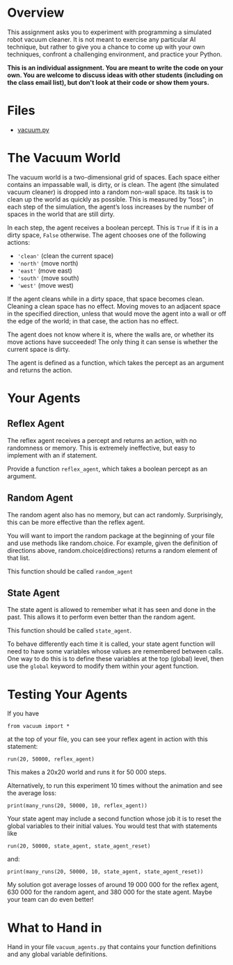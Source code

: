 # Overview
This assignment asks you to experiment with programming a simulated robot vacuum cleaner. It is not meant to exercise any particular AI technique, but rather to give you a chance to come up with your own techniques, confront a challenging environment, and practice your Python.

**This is an individual assignment. You are meant to write the code on your own. You are welcome to discuss ideas with other students (including on the class email list), but don't look at their code or show them yours.**

# Files
* [vacuum.py](../src/vacuum.py)

# The Vacuum World

The vacuum world is a two-dimensional grid of spaces. Each space either contains an impassable wall, is dirty, or is clean. The agent (the simulated vacuum cleaner) is dropped into a random non-wall space. Its task is to clean up the world as quickly as possible. This is measured by “loss”; in each step of the simulation, the agent’s loss increases by the number of spaces in the world that are still dirty.

In each step, the agent receives a boolean percept. This is `True` if it is in a dirty space, `False` otherwise. The agent chooses one of the following actions:
* `'clean'` (clean the current space)
* `'north'` (move north)
* `'east'` (move east)
* `'south'` (move south)
* `'west'` (move west)

If the agent cleans while in a dirty space, that space becomes clean. Cleaning a clean space has no effect. Moving moves to an adjacent space in the specified direction, unless that would move the agent into a wall or off the edge of the world; in that case, the action has no effect.

The agent does not know where it is, where the walls are, or whether its move actions have succeeded! The only thing it can sense is whether the current space is dirty.

The agent is defined as a function, which takes the percept as an argument and returns the action.

# Your Agents
## Reflex Agent
The reflex agent receives a percept and returns an action, with no randomness or memory. This is extremely ineffective, but easy to implement with an if statement.

Provide a function `reflex_agent`, which takes a boolean percept as an argument.

## Random Agent
The random agent also has no memory, but can act randomly. Surprisingly, this can be more effective than the reflex agent.

You will want to import the random package at the beginning of your file and use methods like random.choice. For example, given the definition of directions above, random.choice(directions) returns a random element of that list.

This function should be called `random_agent`

## State Agent
The state agent is allowed to remember what it has seen and done in the past. This allows it to perform even better than the random agent.

This function should be called `state_agent`.

To behave differently each time it is called, your state agent function will need to have some variables whose values are remembered between calls. One way to do this is to define these variables at the top (global) level, then use the `global` keyword to modify them within your agent function.

# Testing Your Agents

If you have

`from vacuum import *`

at the top of your file, you can see your reflex agent in action with this statement:

`run(20, 50000, reflex_agent)`

This makes a 20x20 world and runs it for 50 000 steps.

Alternatively, to run this experiment 10 times without the animation and see the average loss:

`print(many_runs(20, 50000, 10, reflex_agent))`

Your state agent may include a second function whose job it is to reset the global variables to their initial values. You would test that with statements like

`run(20, 50000, state_agent, state_agent_reset)`

and:

`print(many_runs(20, 50000, 10, state_agent, state_agent_reset))`

My solution got average losses of around 19 000 000 for the reflex agent, 630 000 for the random agent, and 380 000 for the state agent. Maybe your team can do even better!

# What to Hand in
Hand in your file `vacuum_agents.py` that contains your function definitions and any global variable definitions.
